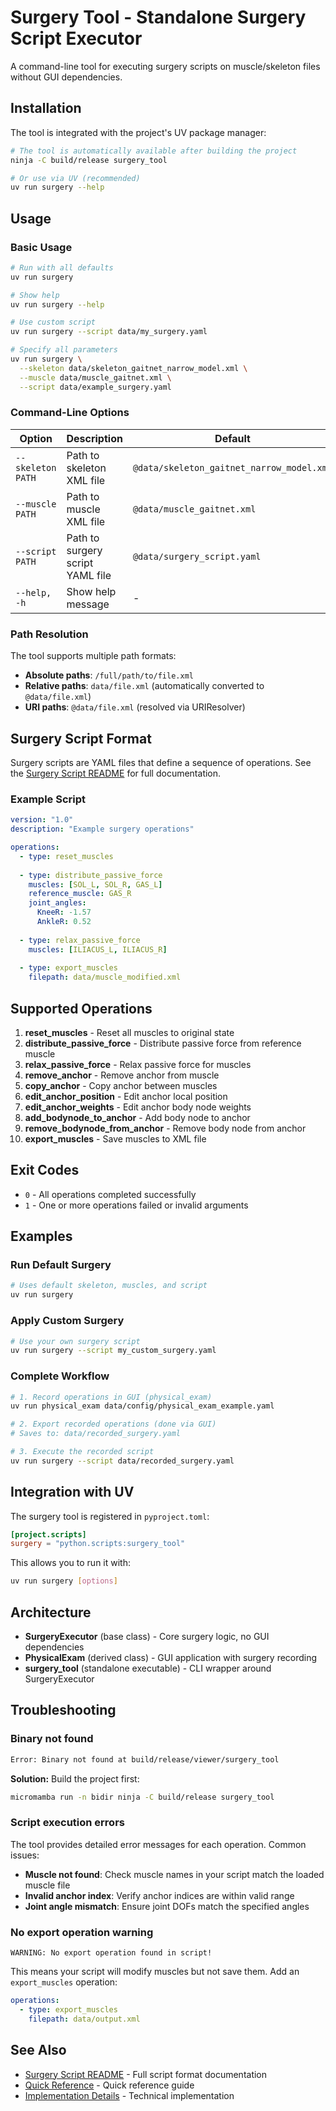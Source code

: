 # Surgery Tool - Standalone Surgery Script Executor

A command-line tool for executing surgery scripts on muscle/skeleton files without GUI dependencies.

## Installation

The tool is integrated with the project's UV package manager:

```bash
# The tool is automatically available after building the project
ninja -C build/release surgery_tool

# Or use via UV (recommended)
uv run surgery --help
```

## Usage

### Basic Usage

```bash
# Run with all defaults
uv run surgery

# Show help
uv run surgery --help

# Use custom script
uv run surgery --script data/my_surgery.yaml

# Specify all parameters
uv run surgery \
  --skeleton data/skeleton_gaitnet_narrow_model.xml \
  --muscle data/muscle_gaitnet.xml \
  --script data/example_surgery.yaml
```

### Command-Line Options

| Option | Description | Default |
|--------|-------------|---------|
| `--skeleton PATH` | Path to skeleton XML file | `@data/skeleton_gaitnet_narrow_model.xml` |
| `--muscle PATH` | Path to muscle XML file | `@data/muscle_gaitnet.xml` |
| `--script PATH` | Path to surgery script YAML file | `@data/surgery_script.yaml` |
| `--help, -h` | Show help message | - |

### Path Resolution

The tool supports multiple path formats:

- **Absolute paths**: `/full/path/to/file.xml`
- **Relative paths**: `data/file.xml` (automatically converted to `@data/file.xml`)
- **URI paths**: `@data/file.xml` (resolved via URIResolver)

## Surgery Script Format

Surgery scripts are YAML files that define a sequence of operations. See the [Surgery Script README](data/surgery_script_README.md) for full documentation.

### Example Script

```yaml
version: "1.0"
description: "Example surgery operations"

operations:
  - type: reset_muscles
  
  - type: distribute_passive_force
    muscles: [SOL_L, SOL_R, GAS_L]
    reference_muscle: GAS_R
    joint_angles:
      KneeR: -1.57
      AnkleR: 0.52
  
  - type: relax_passive_force
    muscles: [ILIACUS_L, ILIACUS_R]
    
  - type: export_muscles
    filepath: data/muscle_modified.xml
```

## Supported Operations

1. **reset_muscles** - Reset all muscles to original state
2. **distribute_passive_force** - Distribute passive force from reference muscle
3. **relax_passive_force** - Relax passive force for muscles
4. **remove_anchor** - Remove anchor from muscle
5. **copy_anchor** - Copy anchor between muscles
6. **edit_anchor_position** - Edit anchor local position
7. **edit_anchor_weights** - Edit anchor body node weights
8. **add_bodynode_to_anchor** - Add body node to anchor
9. **remove_bodynode_from_anchor** - Remove body node from anchor
10. **export_muscles** - Save muscles to XML file

## Exit Codes

- `0` - All operations completed successfully
- `1` - One or more operations failed or invalid arguments

## Examples

### Run Default Surgery

```bash
# Uses default skeleton, muscles, and script
uv run surgery
```

### Apply Custom Surgery

```bash
# Use your own surgery script
uv run surgery --script my_custom_surgery.yaml
```

### Complete Workflow

```bash
# 1. Record operations in GUI (physical_exam)
uv run physical_exam data/config/physical_exam_example.yaml

# 2. Export recorded operations (done via GUI)
# Saves to: data/recorded_surgery.yaml

# 3. Execute the recorded script
uv run surgery --script data/recorded_surgery.yaml
```

## Integration with UV

The surgery tool is registered in `pyproject.toml`:

```toml
[project.scripts]
surgery = "python.scripts:surgery_tool"
```

This allows you to run it with:
```bash
uv run surgery [options]
```

## Architecture

- **SurgeryExecutor** (base class) - Core surgery logic, no GUI dependencies
- **PhysicalExam** (derived class) - GUI application with surgery recording
- **surgery_tool** (standalone executable) - CLI wrapper around SurgeryExecutor

## Troubleshooting

### Binary not found

```bash
Error: Binary not found at build/release/viewer/surgery_tool
```

**Solution:** Build the project first:
```bash
micromamba run -n bidir ninja -C build/release surgery_tool
```

### Script execution errors

The tool provides detailed error messages for each operation. Common issues:

- **Muscle not found**: Check muscle names in your script match the loaded muscle file
- **Invalid anchor index**: Verify anchor indices are within valid range
- **Joint angle mismatch**: Ensure joint DOFs match the specified angles

### No export operation warning

```
WARNING: No export operation found in script!
```

This means your script will modify muscles but not save them. Add an `export_muscles` operation:

```yaml
operations:
  - type: export_muscles
    filepath: data/output.xml
```

## See Also

- [Surgery Script README](data/surgery_script_README.md) - Full script format documentation
- [Quick Reference](data/QUICK_REFERENCE.md) - Quick reference guide
- [Implementation Details](SURGERY_SCRIPT_IMPLEMENTATION.md) - Technical implementation

